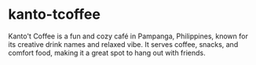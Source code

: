# kanto-tcoffee
Kanto't Coffee is a fun and cozy café in Pampanga, Philippines, known for its creative drink names and relaxed vibe. It serves coffee, snacks, and comfort food, making it a great spot to hang out with friends.
